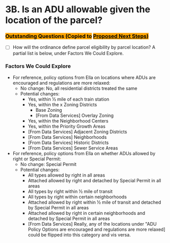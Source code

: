 # 3B. Is an ADU allowable given the location of the parcel?

### <mark style="background-color:orange;">Outstanding Questions (Copied to</mark> [<mark style="background-color:orange;">Proposed Next Steps</mark>](../../project-management/proposed-next-steps.md)<mark style="background-color:orange;">)</mark>

* [ ] How will the ordinance define parcel eligibility by parcel location? A partial list is below, under Factors We Could Explore.

### Factors We Could Explore

* For reference, policy options from Ella on locations where ADUs are encouraged and regulations are more relaxed:
  * No change: No, all residential districts treated the same&#x20;
  * Potential changes:&#x20;
    * Yes, within ½ mile of each train station&#x20;
    * Yes, within the x Zoning Districts
      * Base Zoning
      * \[From Data Services] Overlay Zoning
    * Yes, within the Neighborhood Centers
    * Yes, within the Priority Growth Areas&#x20;
    * \[From Data Services] Adjacent Zoning Districts
    * \[From Data Services] Neighborhoods
    * \[From Data Services] Historic Districts
    * \[From Data Services] Sewer Service Areas
* For reference, policy options from Ella on whether ADUs allowed by right or Special Permit:&#x20;
  * No change: Special Permit&#x20;
  * Potential changes:&#x20;
    * All types allowed by right in all areas&#x20;
    * Attached allowed by right and detached by Special Permit in all areas &#x20;
    * All types by right within ½ mile of transit&#x20;
    * All types by right within certain neighborhoods&#x20;
    * Attached allowed by right within ½ mile of transit and detached by Special Permit in all areas&#x20;
    * Attached allowed by right in certain neighborhoods and detached by Special Permit in all areas&#x20;
    * \[From Data Services] Really, any of the locations under "ADU Policy Options are encouraged and regulations are more relaxed] could be flipped into this category and vis versa.

